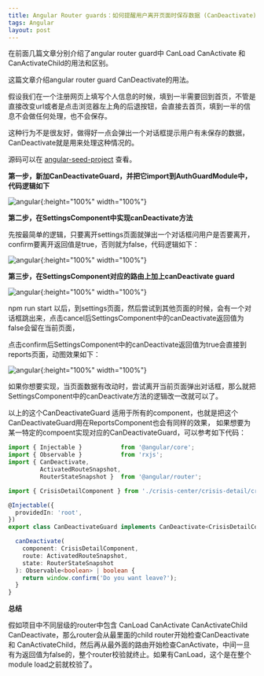 ```yaml
---
title: Angular Router guards：如何提醒用户离开页面时保存数据 (CanDeactivate)
tags: Angular
layout: post
---
```



在前面几篇文章分别介绍了angular router guard中 CanLoad CanActivate 和 CanActivateChild的用法和区别。


这篇文章介绍angular router guard CanDeactivate的用法。


假设我们在一个注册网页上填写个人信息的时候，填到一半需要回到首页，不管是直接改变url或者是点击浏览器左上角的后退按钮，会直接去首页，填到一半的信息不会做任何处理，也不会保存。

这种行为不是很友好，做得好一点会弹出一个对话框提示用户有未保存的数据，CanDeactivate就是用来处理这种情况的。


源码可以在 [angular-seed-project](https://github.com/HpArt/angular-seed-project) 查看。


**第一步，新加CanDeactivateGuard，并把它import到AuthGuardModule中，代码逻辑如下**


![angular](https://HpArt.github.io/assets/images/posts/angular/angular-router-guard-candeactivate.png){:height="100%" width="100%"}

**第二步，在SettingsComponent中实现canDeactivate方法**


先按最简单的逻辑，只要离开settings页面就弹出一个对话框问用户是否要离开，confirm要离开返回值是true，否则就为false，代码逻辑如下：

![angular](https://HpArt.github.io/assets/images/posts/angular/angular-router-guard-candeactivate-1.png){:height="100%" width="100%"}

**第三步，在SettingsComponent对应的路由上加上canDeactivate guard**

![angular](https://HpArt.github.io/assets/images/posts/angular/angular-router-guard-candeactivate-2.png){:height="100%" width="100%"}


npm run start 以后，到settings页面，然后尝试到其他页面的时候，会有一个对话框跳出来，点击cancel后SettingsComponent中的canDeactivate返回值为false会留在当前页面，

点击confirm后SettingsComponent中的canDeactivate返回值为true会直接到reports页面，动图效果如下：

![angular](https://HpArt.github.io/assets/images/posts/angular/angular-routing-guard-candeactivate-3.gif){:height="100%" width="100%"}


如果你想要实现，当页面数据有改动时，尝试离开当前页面弹出对话框，那么就把SettingsComponent中的canDeactivate方法的逻辑改一改就可以了。


以上的这个CanDeactivateGuard 适用于所有的component，也就是把这个CanDeactivateGuard用在ReportsComponent也会有同样的效果， 如果想要为某一特定的compoent实现对应的CanDeactivateGuard，可以参考如下代码：

```ts
import { Injectable }           from '@angular/core';
import { Observable }           from 'rxjs';
import { CanDeactivate,
         ActivatedRouteSnapshot,
         RouterStateSnapshot }  from '@angular/router';

import { CrisisDetailComponent } from './crisis-center/crisis-detail/crisis-detail.component';

@Injectable({
  providedIn: 'root',
})
export class CanDeactivateGuard implements CanDeactivate<CrisisDetailComponent> {

  canDeactivate(
    component: CrisisDetailComponent,
    route: ActivatedRouteSnapshot,
    state: RouterStateSnapshot
  ): Observable<boolean> | boolean {
    return window.confirm('Do you want leave?');
  }
}
```

**总结**


假如项目中不同层级的router中包含 CanLoad CanActivate CanActivateChild CanDeactivate，那么router会从最里面的child router开始检查CanDeactivate 和 CanActivateChild，然后再从最外面的路由开始检查CanActivate，中间一旦有为返回值为false的，整个router校验就终止。如果有CanLoad，这个是在整个module load之前就校验了。